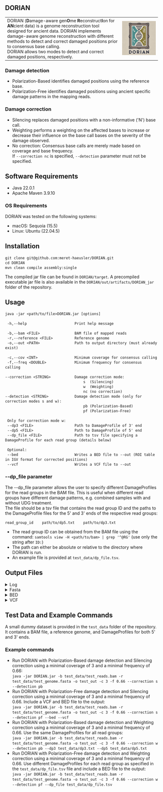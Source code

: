 ## DORIAN
<table>
    <tr>
        <td>
DORIAN (<b>D</b>amage-aware gen<b>O</b>me <b>R</b>econstruct<b>I</b>on for <b>AN</b>cient data) is a genome reconstruction tool designed for ancient data. DORIAN implements damage-aware genome reconstruction with different methods to detect and correct damaged positions prior to consensus base calling. <br>
DORIAN allows two modes to detect and correct damaged positions, respectively.  
        </td>
        <td>
            <img src="media/DORIAN.jpg" alt="DORIAN Logo" width="750"/>
        </td>
    </tr>
</table>

### Damage detection
* Polarization-Based identifies damaged positions using the reference base.
* Polarization-Free identifies damaged positions using ancient specific damage patterns in the mapping reads.

### Damage correction
* Silencing replaces damaged positions with a non-informative ('N') base call.
* Weighting performs a weighting on the affected bases to increase or decrease their influence on the base call bases on the severity of the damage observed.
* No correction: Consensus base calls are merely made based on coverage and base frequency.  
  If ```--correction nc``` is specified, ```--detection``` parameter must not be specified.


## Software Requirements
* Java 22.0.1
* Apache Maven 3.9.10

### OS Requirements
DORIAN was tested on the following systems:
* macOS: Sequoia (15.5)
* Linux: Ubuntu (22.04.5)

## Installation
```
git clone git@github.com:meret-haeusler/DORIAN.git
cd DORIAN
mvn clean compile assembly:single
```
The compiled jar file can be found in ```DORIAN/target```. A precompiled executable jar file is also available in the ```DORIAN/out/artifacts/DORIAN_jar``` folder of the repository.

## Usage
`````
java -jar <path/to/file>DORIAN.jar [options]

 -h,--help                      Print help message

 -b,--bam <FILE>                BAM file of mapped reads
 -r,--reference <FILE>          Reference genome
 -o,--out <PATH>                Path to output directory (must already exist)

 -c,--cov <INT>                 Minimum coverage for consensus calling
 -f,--freq <DOUBLE>             Minimum frequency for consensus calling

--correction <STRING>           Damage correction mode: 
                                    s  (Silencing)
                                    w  (Weighting)
                                    nc (no correction)
--detection <STRING>            Damage detection mode (only for correction modes s and w):
                                    pb (Polarization-Based)
                                    pf (Polarization-Free)  

 Only for correction mode w:                               
 --dp3 <FILE>                   Path to DamageProfile of 3' end
 --dp5 <FILE>                   Path to DamageProfile of 5' end
 --dp_file <FILE>               Path to tsv file specifying a DamageProfile for each read group (details below)
 
 Optional:
 --bed                          Writes a BED file to --out (ROI table in IGV format for corrected positions)
 --vcf                          Writes a VCF file to --out
`````

### --dp_file parameter
The --dp_file parameter allows the user to specify different DamageProfiles for the read groups in the BAM file. 
This is useful when different read groups have different damage patterns, e.g. combined samples with and without UDG treatment.  
The file should be a tsv file that contains the read group ID and the paths to the DamageProfile files for the 5' and 3' ends of the respective read groups:
```
read_group_id    path/to/dp5.txt    path/to/dp3.txt
```
- The read group ID can be obtained from the BAM file using the command:
```samtools view -H <path/to/bam> | grep '^@RG'``` (use only the string after ```ID:```) 
- The path can either be absolute or relative to the directory where DORIAN is run.
- An example file is provided at `test_data/dp_file.tsv`.

## Output Files
<details>
<summary>Log</summary>
The log file contains a listing of the specified cli parameters for the given run. In addition, it lists all positions that were considered for correction (in <code>no correction</code> mode, all positions are listed) and some general information on the position.

* <code>CHROM</code>: The name of the reference sequence
* <code>POS</code>: The position in the reference sequence
* <code>REF</code>: The reference base at <code>POS</code>
* <code>COV</code>: The read coverage observed at <code>POS</code> prior correction
* <code>ALLELE_COUNTS_PRIOR</code>: Counts of observed bases prior correction
* <code>ALLELE_COUNTS_CORRECTED</code>: Counts of corrected bases (excluding N's)
* <code>BASE_CALL</code>: Final base call for the position as included in the Fasta
* <code>BASE_FREQ</code>: Frequency with which the <code>BASE_CALL</code> was made (always <code>-1.0</code> for N's, as a N is only called if the coverage or frequency for another base call is too low)
</details>


<details>
<summary>Fasta</summary>
Reconstructed sequence of the input sample. As header, the sample name as specified in the BAM file name and the chosen correction mode are used
</details>


<details>
<summary>BED</summary>

> Only for runs where ```--correction```is either ```w```  or ```s```.

File that can be loaded to IGV ([Interactive Genome Viewer](https://igv.org)) together with the BAM and reference file to closer inspect the corrected positions. This highlights the positions on which a correction was performed as well as the two previous and following positions.

</details>


<details>
<summary>VCF</summary>
File similar to VCF files generated in GATK's UnifiedGenotyper or HalotypeCaller. 

If ```--correction``` is ```w```, weights which are not a whole number are rounded to the next integer in the AD tag of the VCF file.
</details>



## Test Data and Example Commands 
A small dummy dataset is provided in the ```test_data``` folder of the repository. It contains a BAM file, a reference genome, and DamageProfiles for both 5' and 3' ends.

### Example commands
* Run DORIAN with Polarization-Based damage detection and Silencing correction using a minimal coverage of 3 and a minimal frequency of 0.66:  
  ```java -jar DORIAN.jar -b test_data/test_reads.bam -r test_data/test_genome.fasta -o test_out -c 3 -f 0.66 --correction s --detection pb```
* Run DORIAN with Polarization-Free damage detection and Silencing correction using a minimal coverage of 3 and a minimal frequency of 0.66. Include a VCF and BED file to the output:  
  ```java -jar DORIAN.jar -b test_data/test_reads.bam -r test_data/test_genome.fasta -o test_out -c 3 -f 0.66 --correction s --detection pf --bed --vcf```
* Run DORIAN with Polarization-Based damage detection and Weighting correction using a minimal coverage of 3 and a minimal frequency of 0.66. Use the same DamageProfiles for all read groups:  
  ```java -jar DORIAN.jar -b test_data/test_reads.bam -r test_data/test_genome.fasta -o test_out -c 3 -f 0.66 --correction w --detection pb --dp3 test_data/dp3.txt --dp5 test_data/dp5.txt```  
* Run DORIAN with Polarization-Free damage detection and Weighting correction using a minimal coverage of 3 and a minimal frequency of 0.66. Use different DamageProfiles for each read group as specified in the ```test_data/dp_file.tsv``` file and include a BED file to the output:  
  ```java -jar DORIAN.jar -b test_data/test_reads.bam -r test_data/test_genome.fasta -o test_out -c 3 -f 0.66 --correction w --detection pf --dp_file test_data/dp_file.tsv```  